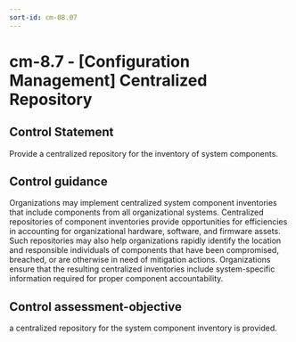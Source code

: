 ```yaml
---
sort-id: cm-08.07
---
```


# cm-8.7 - \[Configuration Management\] Centralized Repository

## Control Statement

Provide a centralized repository for the inventory of system components.

## Control guidance

Organizations may implement centralized system component inventories that include components from all organizational systems. Centralized repositories of component inventories provide opportunities for efficiencies in accounting for organizational hardware, software, and firmware assets. Such repositories may also help organizations rapidly identify the location and responsible individuals of components that have been compromised, breached, or are otherwise in need of mitigation actions. Organizations ensure that the resulting centralized inventories include system-specific information required for proper component accountability.

## Control assessment-objective

a centralized repository for the system component inventory is provided.
